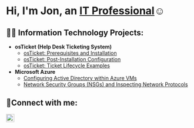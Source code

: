 <h1>Hi, I'm Jon, an <a href="https://www.linkedin.com/in/jon-craighead-79b37833a/">IT Professional</a>☺</h1>

<h2>👨‍💻 Information Technology Projects:</h2>

- <b>osTicket (Help Desk Ticketing System)</b>
  - [osTicket: Prerequisites and Installation](https://github.com/joncraigh/osticket-prereqs)
  - [osTicket: Post-Installation Configuration](https://github.com/joncraigh/post-install-config)
  - [osTicket: Ticket Lifecycle Examples](https://github.com/joncraigh/ticket-lifecycle)
- <b>Microsoft Azure</b>
  - [Configuring Active Directory within Azure VMs](https://github.com/joncraigh/configure-ad)
  - [Network Security Groups (NSGs) and Inspecting Network Protocols](https://github.com/joncraigh/azure-network-protocols)

<h2>🤳Connect with me:</h2>

[<img align="left" alt="Jon | LinkedIn" width="22px" src="https://cdn.jsdelivr.net/npm/simple-icons@v3/icons/linkedin.svg" />][linkedin]


[linkedin]: https://linkedin.com/in/Josh
